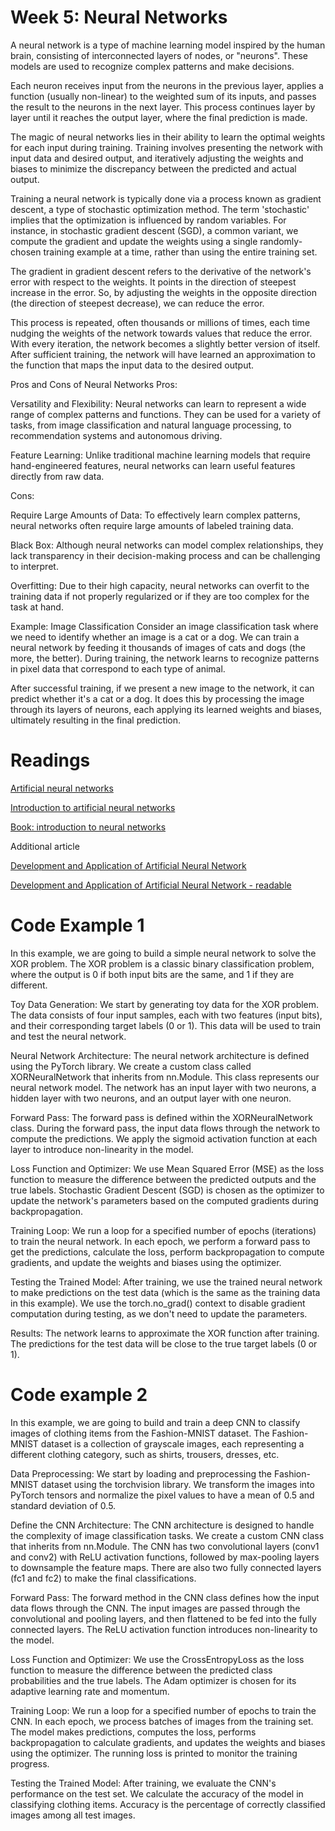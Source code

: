 # Week 5: Neural Networks
A neural network is a type of machine learning model inspired by the human brain, consisting of interconnected layers of nodes, or "neurons". These models are used to recognize complex patterns and make decisions.

Each neuron receives input from the neurons in the previous layer, applies a function (usually non-linear) to the weighted sum of its inputs, and passes the result to the neurons in the next layer. This process continues layer by layer until it reaches the output layer, where the final prediction is made.

The magic of neural networks lies in their ability to learn the optimal weights for each input during training. Training involves presenting the network with input data and desired output, and iteratively adjusting the weights and biases to minimize the discrepancy between the predicted and actual output.

Training a neural network is typically done via a process known as gradient descent, a type of stochastic optimization method. The term 'stochastic' implies that the optimization is influenced by random variables. For instance, in stochastic gradient descent (SGD), a common variant, we compute the gradient and update the weights using a single randomly-chosen training example at a time, rather than using the entire training set.

The gradient in gradient descent refers to the derivative of the network's error with respect to the weights. It points in the direction of steepest increase in the error. So, by adjusting the weights in the opposite direction (the direction of steepest decrease), we can reduce the error.

This process is repeated, often thousands or millions of times, each time nudging the weights of the network towards values that reduce the error. With every iteration, the network becomes a slightly better version of itself. After sufficient training, the network will have learned an approximation to the function that maps the input data to the desired output.

Pros and Cons of Neural Networks
Pros:

Versatility and Flexibility: Neural networks can learn to represent a wide range of complex patterns and functions. They can be used for a variety of tasks, from image classification and natural language processing, to recommendation systems and autonomous driving.

Feature Learning: Unlike traditional machine learning models that require hand-engineered features, neural networks can learn useful features directly from raw data.

Cons:

Require Large Amounts of Data: To effectively learn complex patterns, neural networks often require large amounts of labeled training data.

Black Box: Although neural networks can model complex relationships, they lack transparency in their decision-making process and can be challenging to interpret.

Overfitting: Due to their high capacity, neural networks can overfit to the training data if not properly regularized or if they are too complex for the task at hand.

Example: Image Classification
Consider an image classification task where we need to identify whether an image is a cat or a dog. We can train a neural network by feeding it thousands of images of cats and dogs (the more, the better). During training, the network learns to recognize patterns in pixel data that correspond to each type of animal.

After successful training, if we present a new image to the network, it can predict whether it's a cat or a dog. It does this by processing the image through its layers of neurons, each applying its learned weights and biases, ultimately resulting in the final prediction.

# Readings

[Artificial neural networks](https://d1wqtxts1xzle7.cloudfront.net/31377814/Artificial_Neural_Network-libre.pdf?1392407140=&response-content-disposition=inline%3B+filename%3DIISTE_May_30th_Edition_Peer_reviewed_art.pdf&Expires=1691285456&Signature=eB3umMSnbh1JwnQM9fsBHjZZDFEFYi2gSYVk~E3cFhySy~SqPlRHYQhG2pQE5OqEmJ39csE02kRp7y3TRSclIhHYwEOqmCmNBmBV0rEX8CYkBZ8G8gcRV8YcKnOGDNwx6RM3e2dne3dzpyolrEN8SeF8-LsaFrg5pvbrRntXeWTg5eno3Q6UJeRYv0KbO~aCd40L8rPOKVaIsqQ8szQQt1D6t~zP72MWqETxsK-~i6kmtPQJponKEZwd1zqeWruoBEbRIW2VKzjz~sKjc1~Z-S8qhd8eL7BLfaCdsZZxjx1ZWuPasMPtrEVc-dL4NfqjsWUB3Wrbb8bnVo31kHGWyA__&Key-Pair-Id=APKAJLOHF5GGSLRBV4ZA)

[Introduction to artificial neural networks](https://citeseerx.ist.psu.edu/document?repid=rep1&type=pdf&doi=04d0b6952a4f0c7203577afc9476c2fcab2cba06)

[Book: introduction to neural networks](https://ds.amu.edu.et/xmlui/bitstream/handle/123456789/4338/an-introduction-to-neural-networks.9781857286731.36028.pdf?sequence=1&isAllowed=y)

Additional article

[Development and Application of Artificial Neural Network](https://link.springer.com/article/10.1007/s11277-017-5224-x)

[Development and Application of Artificial Neural Network - readable](https://sci-hub.se/10.1007/s11277-017-5224-x)

# Code Example 1

In this example, we are going to build a simple neural network to solve the XOR problem. The XOR problem is a classic binary classification problem, where the output is 0 if both input bits are the same, and 1 if they are different.

Toy Data Generation:
We start by generating toy data for the XOR problem. The data consists of four input samples, each with two features (input bits), and their corresponding target labels (0 or 1). This data will be used to train and test the neural network.

Neural Network Architecture:
The neural network architecture is defined using the PyTorch library. We create a custom class called XORNeuralNetwork that inherits from nn.Module. This class represents our neural network model. The network has an input layer with two neurons, a hidden layer with two neurons, and an output layer with one neuron.

Forward Pass:
The forward pass is defined within the XORNeuralNetwork class. During the forward pass, the input data flows through the network to compute the predictions. We apply the sigmoid activation function at each layer to introduce non-linearity in the model.

Loss Function and Optimizer:
We use Mean Squared Error (MSE) as the loss function to measure the difference between the predicted outputs and the true labels. Stochastic Gradient Descent (SGD) is chosen as the optimizer to update the network's parameters based on the computed gradients during backpropagation.

Training Loop:
We run a loop for a specified number of epochs (iterations) to train the neural network. In each epoch, we perform a forward pass to get the predictions, calculate the loss, perform backpropagation to compute gradients, and update the weights and biases using the optimizer.

Testing the Trained Model:
After training, we use the trained neural network to make predictions on the test data (which is the same as the training data in this example). We use the torch.no_grad() context to disable gradient computation during testing, as we don't need to update the parameters.

Results:
The network learns to approximate the XOR function after training. The predictions for the test data will be close to the true target labels (0 or 1).

# Code example 2

In this example, we are going to build and train a deep CNN to classify images of clothing items from the Fashion-MNIST dataset. The Fashion-MNIST dataset is a collection of grayscale images, each representing a different clothing category, such as shirts, trousers, dresses, etc.

Data Preprocessing:
We start by loading and preprocessing the Fashion-MNIST dataset using the torchvision library. We transform the images into PyTorch tensors and normalize the pixel values to have a mean of 0.5 and standard deviation of 0.5.

Define the CNN Architecture:
The CNN architecture is designed to handle the complexity of image classification tasks. We create a custom CNN class that inherits from nn.Module. The CNN has two convolutional layers (conv1 and conv2) with ReLU activation functions, followed by max-pooling layers to downsample the feature maps. There are also two fully connected layers (fc1 and fc2) to make the final classifications.

Forward Pass:
The forward method in the CNN class defines how the input data flows through the CNN. The input images are passed through the convolutional and pooling layers, and then flattened to be fed into the fully connected layers. The ReLU activation function introduces non-linearity to the model.

Loss Function and Optimizer:
We use the CrossEntropyLoss as the loss function to measure the difference between the predicted class probabilities and the true labels. The Adam optimizer is chosen for its adaptive learning rate and momentum.

Training Loop:
We run a loop for a specified number of epochs to train the CNN. In each epoch, we process batches of images from the training set. The model makes predictions, computes the loss, performs backpropagation to calculate gradients, and updates the weights and biases using the optimizer. The running loss is printed to monitor the training progress.

Testing the Trained Model:
After training, we evaluate the CNN's performance on the test set. We calculate the accuracy of the model in classifying clothing items. Accuracy is the percentage of correctly classified images among all test images.
